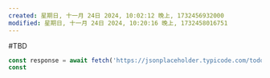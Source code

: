 ```yaml
---
created: 星期日, 十一月 24日 2024, 10:02:12 晚上, 1732456932000
modified: 星期日, 十一月 24日 2024, 10:20:16 晚上, 1732458016751
---
```

#TBD


```js
const response = await fetch('https://jsonplaceholder.typicode.com/todos/1');
const 
```